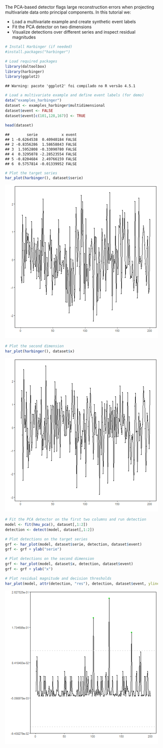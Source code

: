 The PCA-based detector flags large reconstruction errors when projecting multivariate data onto principal components. In this tutorial we:

- Load a multivariate example and create synthetic event labels
- Fit the PCA detector on two dimensions
- Visualize detections over different series and inspect residual magnitudes


``` r
# Install Harbinger (if needed)
#install.packages("harbinger")
```


``` r
# Load required packages
library(daltoolbox)
library(harbinger) 
library(ggplot2)
```

```
## Warning: pacote 'ggplot2' foi compilado no R versão 4.5.1
```


``` r
# Load a multivariate example and define event labels (for demo)
data("examples_harbinger")
dataset <- examples_harbinger$multidimensional
dataset$event <- FALSE
dataset$event[c(101,128,167)] <- TRUE
```


``` r
head(dataset)
```

```
##        serie           x event
## 1 -0.6264538  0.40940184 FALSE
## 2 -0.8356286  1.58658843 FALSE
## 3  1.5952808 -0.33090780 FALSE
## 4  0.3295078 -2.28523554 FALSE
## 5 -0.8204684  2.49766159 FALSE
## 6  0.5757814 -0.01339952 FALSE
```


``` r
# Plot the target series
har_plot(harbinger(), dataset$serie)
```

![plot of chunk unnamed-chunk-5](fig/hmu_pca/unnamed-chunk-5-1.png)


``` r
# Plot the second dimension
har_plot(harbinger(), dataset$x)
```

![plot of chunk unnamed-chunk-6](fig/hmu_pca/unnamed-chunk-6-1.png)


``` r
# Fit the PCA detector on the first two columns and run detection
model <- fit(hmu_pca(), dataset[,1:2])
detection <- detect(model, dataset[,1:2])
```


``` r
# Plot detections on the target series
grf <- har_plot(model, dataset$serie, detection, dataset$event)
grf <- grf + ylab("serie")
```


``` r
# Plot detections on the second dimension
grf <- har_plot(model, dataset$x, detection, dataset$event)
grf <- grf + ylab("x")
```


``` r
# Plot residual magnitude and decision thresholds
har_plot(model, attr(detection, "res"), detection, dataset$event, yline = attr(detection, "threshold"))
```

![plot of chunk unnamed-chunk-10](fig/hmu_pca/unnamed-chunk-10-1.png)
